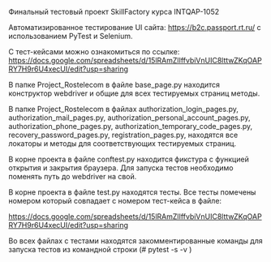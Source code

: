 
Финальный тестовый проект SkillFactory курса INTQAP-1052

Автоматизированное тестирование UI сайта: https://b2c.passport.rt.ru/ с использованием PyTest и Selenium.

С тест-кейсами можно ознакомиться по ссылке: https://docs.google.com/spreadsheets/d/15lRAmZlIffvbiVnUIC8lttwZKqOAPRY7H9r6U4xecUI/edit?usp=sharing

В папке Project_Rostelecom в файле base_page.py находится конструктор webdriver и общие для всех тестируемых страниц методы.

В папке Project_Rostelecom в файлах authorization_login_pages.py, authorization_mail_pages.py, authorization_personal_account_pages.py, authorization_phone_pages.py, 
authorization_temporary_code_pages.py, recovery_password_pages.py, registration_pages.py, находятся все локаторы и методы для соответствующих тестируемых страниц.

В корне проекта в файле conftest.py находится фикстура с функцией открытия и закрытия браузера. Для запуска тестов необходимо поменять путь до webdriver на свой.

В корне проекта в файле test.py находятся тесты. Все тесты помечены номером который совпадает с номером тест-кейса в файле: 

https://docs.google.com/spreadsheets/d/15lRAmZlIffvbiVnUIC8lttwZKqOAPRY7H9r6U4xecUI/edit?usp=sharing 

Во всех файлах с тестами находятся закомментированные команды для запуска тестов из командной строки (# pytest -s -v )
